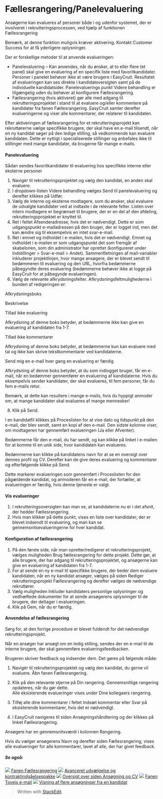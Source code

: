 # Fællesrangering/Panelevaluering

Ansøgerne kan evalueres af personer både i og udenfor systemet, der er involveret i rekrutteringsprocessen, ved hjælp af funktionen Fællesrangering

Bemærk, at denne funktion muligvis kræver aktivering. Kontakt Customer Success for at få yderligere oplysninger.

Der er forskellige metoder til at anvende evalueringen:

-   Panelevaluering  – Kan anvendes, når du ønsker, at to eller flere (et panel) skal give en evaluering af en specifik liste med favoritkandidater. Personer i panelet behøver ikke at være brugere i EasyCruit. Resultatet af evalueringen kan ses direkte i kandidatoversigten samt på de individuelle kandidatsider. Panelevaluerings punkt Videre behandling er tilgængelig uden du behøver at konfigurere Fællesrangering.
-   Fællesrangering  (hvis aktiveret) gør alle med adgang til rekrutteringsprojektet i stand til at evaluere og/eller kommentere på kandidater fra fanen  Fællesrangering. EasyCruit samler derefter evalueringerne og viser alle kommentarer, der relaterer til kandidaten.

Efter aktiveringen af fællesrangering for et rekrutteringsprojekt kan rekruttørerne vælge specifikke brugere, der skal have en e-mail tilsendt, når en ny kandidat søger på den ledige stilling, så vedkommende kan evaluere kandidaten. Dette er nyttigt i specialiserede stillinger og anbefales ikke til stillinger med mange kandidater, da brugerne får mange e-mails.

#### Panelevaluering

Sådan sendes favoritkandidater til evaluering hos specifikke interne eller eksterne personer

1.  Navigér til rekrutteringsprojektet og vælg den kandidat, en anden skal evaluere.
2.  I dropdown-listen  Videre behandling  vælges  Send til panelevaluering  og derefter klikkes på  Udfør.
3.  Vælg de interne og eksterne modtagere, som du ønsker, skal evaluere de udvalgte kandidater ved at indtaste i de relevante felter. Listen over intern modtagere er begrænset til brugere, der er en del af den afdeling, rekrutteringsprojektet er knyttet til.
4.  Ret i feltet  Afsenderadresse, hvis det er nødvendigt. Dette er som udgangspunkt e-mailadressen på den bruger, der er logget ind, men det kan ændre sig til eksempelvis en  intet svar-e-mail.
5.  Ret i emnet og indholdet i e-mailen, hvis det er nødvendigt. Emnet og indholdet i e-mailen er som udgangspunkt det som fremgår af skabelonen, som din administrator har oprettet (konfigureret under  Indstillinger  >  Svar-e-mail  >  Andet). Sammenfletningen af mail-variabler inkluderer projektlinjen, hvor mange ansøgere, der er blevet sendt til bedømmeren til evaluering og den URL, hvorfra bedømmerne påbegyndte deres evaluering (bedømmerne behøver ikke at logge på EasyCruit for at påbegynde evalueringen).
6.  Vælg de relevante afkrydsningsfelter. Afkrydsningsfeltmulighederne i bunden af redigeringen er:

Afkrydsningsboks

Beskrivelse

Tillad ikke evaluering

Afkrydsning af denne boks betyder, at bedømmerne ikke kan give en evaluering af kandidaten fra 1-7.

Tillad ikke kommentarer

Afkrydsning af denne boks betyder, at bedømmerne kun kan evaluere med tal og ikke kan skrive tekstkommentarer ved kandidaterne.

Send mig en e-mail hver gang en evaluering er færdig

Afkrydsning af denne boks betyder, at du som indlogget bruger, får en e-mail, når en bedømmer gennemfører en evaluering af kandidaterne. Hvis du eksempelvis sender kandidater, der skal evalueres, til fem personer, får du fem e-mails retur.

Bemærk, at dette kan resultere i mange e-mails, hvis du hyppigt anmoder om, at mange kandidater skal evalueres af mange mennesker!

8.  Klik på  Send.

I en kandidatfil klikkes på  Proceslisten  for at vise dato og tidspunkt på den e-mail, der blev sendt, samt en kopi af den e-mail. Den sidste kolonne viser, om modtageren har gennemført evalueringen (Ja eller Afventer).

Bedømmerne får den e-mail, du har sendt, og kan klikke på linket i e-mailen for at komme til en unik side, hvor kandidaten kan evalueres.

Bedømmerne kan klikke på kandidatens navn for at se en oversigt over dennes profil og CV. Derefter kan de give deres evaluering og kommentarer og efterfølgende klikke på  Send.

Dette markerer evalueringen som gennemført i  Proceslisten  for den pågældende kandidat, og anmoderen får en e-mail, der fortæller, at evalueringen er færdig, hvis denne tjeneste er valgt.

#### Vis evalueringer

1.  I rekrutteringsoversigten kan man se, at kandidaterne nu er i det afsnit, der hedder  Fællesrangering.
2.  Hvis man klikker på dette punkt, vises en liste over kandidater, der er blevet indsendt til evaluering, og man kan se gennemsnitsevalueringerne for hver kandidat.

#### Konfiguration af fællesrangering

1.  På den første side, når man opretter/redigerer et rekrutteringsprojekt, vælges muligheden  Brug fællesrangering for dette projekt. Dette gør, at alle brugere, der har adgang til rekrutteringsprojektet, og ansøgerne kan give en evaluering af kandidaten fra 1-7.
2.  For at sende en ny e-mail til specifikke brugere, der beder dem evaluere kandidaten, når en ny kandidat ansøger, vælges på siden Rediger rekrutteringsprojekt  Fællesrangering  og derefter vælges de nødvendige rekruttører.
3.  Vælg muligheden  Inkluder kandidaters personlige oplysninger og vedhæftede dokumenter  for at sende ansøgerens oplysninger til de brugere, der deltager i evalueringen.
4.  Klik på  Gem, når du er færdig.

#### Anvendelse af fællesrangering

Sørg for, at den forrige procedure er blevet fuldendt for det nødvendige rekrutteringsprojekt.

Når en ansøger har ansøgt om en ledig stilling, sendes der en e-mail til de interne brugere, der skal gennemføre evalueringsfeedbacken.

Brugeren skriver feedback og indsender dem. Det gøres på følgende måde:

1.  Navigér til rekrutteringsprojektet og vælg den kandidat, du gerne vil evaluere. Åbn fanen  Fællesrangering.
2.  Klik på den relevante stjerne på  Din rangering.  Gennemsnitlige rangering  opdateres, når du gør dette.  
    Alle eksisterende evalueringer vises under  Dine kollegaers rangering.  
    
3.  Tilføj alle dine kommentarer i feltet  Indsæt kommentar  eller  Svar  på eksisterende kommentarer, hvis det er nødvendigt.
4.  I EasyCruit navigeres til siden  Ansøgningshåndtering  og der klikkes på linket  Fællesrangering.

Ansøgere har en gennemsnitsværdi i kolonnen  Rangering.

Hvis du vælger ansøgerens  Navn  og derefter siden  Fællesrangering, vises alle evalueringer for alle kommentarer, lavet af alle, der har givet feedback.

##### Se også:

![](../Resources/Images/icon-document-link.png)  [Fanen Fællesrangering](collaborative_rating_tab.htm)
![](../Resources/Images/icon-document-link.png)  [Avanceret udvælgelse og kontraktindgåelsespakke](advanced_selection_and_contraction_pack.htm)
![](../Resources/Images/icon-document-link.png)  [Oversigt over siden Ansøgning og CV](application_and_cv_page_overview.htm)
![](../Resources/Images/icon-document-link.png)  [Fanen Tovejs e-mail](two_way_email_tab.htm)
![](../Resources/Images/icon-document-link.png)  [Visning af flere ansøgninger fra en kandidat](viewing_a_candidates_multiple_applications.htm)


> Written with [StackEdit](https://stackedit.io/).
<!--stackedit_data:
eyJoaXN0b3J5IjpbMTAxNzI5OTQxN119
-->
